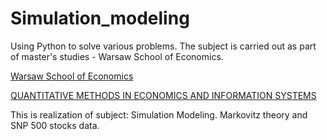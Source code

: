 # Simulation_modeling

Using Python to solve various problems. The subject is carried out as part of master's studies - Warsaw School of Economics.


[Warsaw School of Economics](https://ssl-www.sgh.waw.pl/en/Pages/default.aspx)


[QUANTITATIVE METHODS IN ECONOMICS AND INFORMATION SYSTEMS](https://ssl-oferta.sgh.waw.pl/en/master/programmes-pl/miesi/Pages/default.aspx)


This is realization of subject: Simulation Modeling. Markovitz theory and SNP 500 stocks data.
